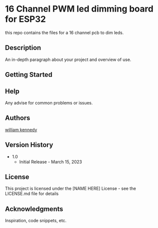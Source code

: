# 16 Channel PWM led dimming board for ESP32

this repo contains the files for a 16 channel pcb to dim leds. 

## Description

An in-depth paragraph about your project and overview of use.

## Getting Started


## Help

Any advise for common problems or issues.


## Authors

[william kennedy](https://freakylamps.com/)

## Version History


* 1.0
    * Initial Release - March 15, 2023

## License

This project is licensed under the [NAME HERE] License - see the LICENSE.md file for details

## Acknowledgments

Inspiration, code snippets, etc.

